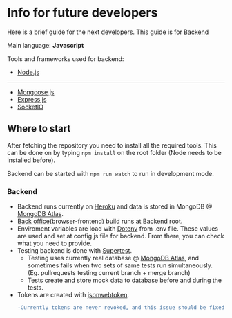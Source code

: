 # Info for future developers

Here is a brief guide for the next developers.
This guide is for [Backend](https://github.com/Sukeltaja-App/sukeltaja-backend)


Main language: **Javascript**

Tools and frameworks used for backend:

* [Node.js](https://nodejs.org/)

---
* [Mongoose js](https://mongoosejs.com/)
* [Express js](https://expressjs.com/)
* [SocketIO](https://socket.io/)

## Where to start

After fetching the repository you need to install all the required tools.
This can be done on by typing ```npm install``` on the root folder (Node needs to be installed before).

Backend can be started with ```npm run watch``` to run in development mode.

### Backend

* Backend runs currently on [Heroku](https://www.heroku.com/) and data is stored in MongoDB @ [MongoDB Atlas](https://www.mongodb.com/).
* [Back office](https://github.com/Sukeltaja-App/sukeltaja-bo)(browser-frontend) build runs at Backend root.
* Enviroment variables are load with [Dotenv](https://www.npmjs.com/package/dotenv) from .env file. These values are used and set at config.js file for backend. From there, you can check what you need to provide.
* Testing backend is done with [Supertest](https://www.npmjs.com/package/supertest).
  - Testing uses currently real database @ [MongoDB Atlas](https://www.mongodb.com/), and sometimes fails when two sets of same tests run simultaneously. (Eg. pullrequests testing current branch + merge branch)
  - Tests create and store mock data to database before and during the tests.
* Tokens are created with [jsonwebtoken](https://www.npmjs.com/package/jsonwebtoken).
  ```diff
  -Currently tokens are never revoked, and this issue should be fixed in future.
